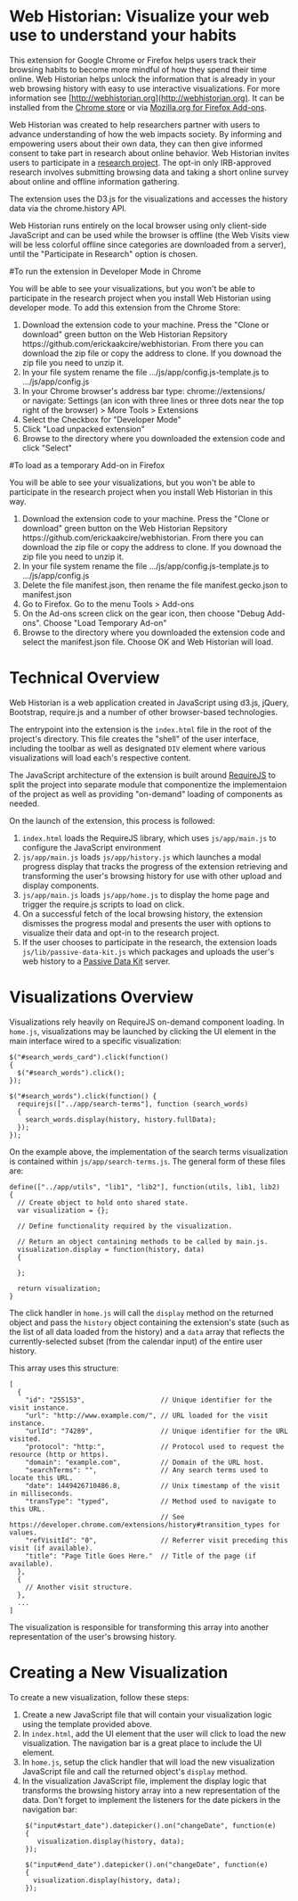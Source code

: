 # Web Historian: Visualize your web use to understand your habits
This extension for Google Chrome or Firefox helps users track their browsing habits to become more mindful of how they spend their time online. Web Historian helps unlock the information that is already in your web browsing history with easy to use interactive visualizations. For more information see [http://webhistorian.org](http://webhistorian.org). It can be installed from the [Chrome store]( https://chrome.google.com/webstore/detail/web-historian-web-history/chpcblajbmmlbhecpnnadmjmlbhkloji) or via [Mozilla.org for Firefox Add-ons](https://addons.mozilla.org/en-US/firefox/addon/web-historian/).

Web Historian was created to help researchers partner with users to advance understanding of how the web impacts society. By informing and empowering users about their own data, they can then give informed consent to take part in research about online behavior. Web Historian invites users to participate in a [research project](http://www.webhistorian.org/participate/). The opt-in only IRB-approved research involves submitting browsing data and taking a short online survey about online and offline information gathering. 

The extension uses the D3.js for the visualizations and accesses the history data via the chrome.history API.

Web Historian runs entirely on the local browser using only client-side JavaScript and can be used while the browser is offline (the Web Visits view will be less colorful offline since categories are downloaded from a server), until the "Participate in Research" option is chosen.

#To run the extension in Developer Mode in Chrome

You will be able to see  your visualizations, but you won't be able to participate in the research project when you install Web Historian using developer mode. To add this extension from the Chrome Store: 
<ol>
<li> Download the extension code to your machine. Press the "Clone or download" green button on the Web Historian Repsitory https://github.com/erickaakcire/webhistorian. From there you can download the zip file or copy the address to clone. If you downoad the zip file you need to unzip it.
<li> In your file system rename the file .../js/app/config.js-template.js to .../js/app/config.js

<li> In your Chrome browser's address bar type: chrome://extensions/ <br/> or navigate: Settings (an icon with three lines or three dots near the top right of the browser) > More Tools > Extensions

<li> Select the Checkbox for "Developer Mode"

<li> Click "Load unpacked extension"

<li> Browse to the directory where you downloaded the extension code and click "Select"
</ol>


#To load as a temporary Add-on in Firefox

You will be able to see  your visualizations, but you won't be able to participate in the research project when you install Web Historian in this way.
<ol>
<li> Download the extension code to your machine. Press the "Clone or download" green button on the Web Historian Repsitory https://github.com/erickaakcire/webhistorian. From there you can download the zip file or copy the address to clone. If you downoad the zip file you need to unzip it.
<li> In your file system rename the file .../js/app/config.js-template.js to .../js/app/config.js
<li> Delete the file manifest.json, then rename the file manifest.gecko.json to manifest.json
<li> Go to Firefox. Go to the menu Tools > Add-ons
<li> On the Ad-ons screen click on the gear icon, then choose "Debug Add-ons". Choose "Load Temporary Ad-on"
<li> Browse to the directory where you downloaded the extension code and select the manifest.json file. Choose OK and Web Historian will load.
</ol>

# Technical Overview

Web Historian is a web application created in JavaScript using d3.js, jQuery, Bootstrap, require.js and a number of other browser-based technologies.

The entrypoint into the extension is the `index.html` file in the root of the project's directory. This file creates the "shell" of the user interface, including the toolbar as well as designated `DIV` element where various visualizations will load each's respective content.

The JavaScript architecture of the extension is built around [RequireJS](http://requirejs.org/) to split the project into separate module that componentize the implementaion of the project as well as providing "on-demand" loading of components as needed.

On the launch of the extension, this process is followed:

1. `index.html` loads the RequireJS library, which uses `js/app/main.js` to configure the JavaScript environment
2. `js/app/main.js` loads `js/app/history.js` which launches a modal progress display that tracks the progress of the extension retrieving and transforming the user's browsing history for use with other upload and display components.
3. `js/app/main.js` loads `js/app/home.js` to display the home page and trigger the require.js scripts to load on click.
4. On a successful fetch of the local browsing history, the extension dismisses the progress modal and presents the user with options to visualize their data and opt-in to the research project.
5. If the user chooses to participate in the research, the extension loads `js/lib/passive-data-kit.js` which packages and uploads the user's web history to a [Passive Data Kit](https://github.com/audaciouscode/PassiveDataKit-Django) server.

# Visualizations Overview

Visualizations rely heavily on RequireJS on-demand component loading. In `home.js`, visualizations may be launched by clicking the UI element in the main interface wired to a specific visualization:

    $("#search_words_card").click(function()
    {
      $("#search_words").click();
    });

    $("#search_words").click(function() {
      requirejs(["../app/search-terms"], function (search_words) 
      {
        search_words.display(history, history.fullData);
      });
    });

On the example above, the implementation of the search terms visualization is contained within `js/app/search-terms.js`. The general form of these files are:

    define(["../app/utils", "lib1", "lib2"], function(utils, lib1, lib2) 
    {
      // Create object to hold onto shared state.
      var visualization = {};
      
      // Define functionality required by the visualization.
      
      // Return an object containing methods to be called by main.js.
      visualization.display = function(history, data)
      {
      
      };
      
      return visualization;
    }

The click handler in `home.js` will call the `display` method on the returned object and pass the `history` object containing the extension's state (such as the list of all data loaded from the history) and a `data` array that reflects the currently-selected subset (from the calendar input) of the entire user history.

This array uses this structure:

    [
      {
        "id": "255153",                   // Unique identifier for the visit instance.
        "url": "http://www.example.com/", // URL loaded for the visit instance.   
        "urlId": "74289",                 // Unique identifier for the URL visited.
        "protocol": "http:",              // Protocol used to request the resource (http or https).
        "domain": "example.com",          // Domain of the URL host.
        "searchTerms": "",                // Any search terms used to locate this URL.
        "date": 1449426710486.8,          // Unix timestamp of the visit in milliseconds.
        "transType": "typed",             // Method used to navigate to this URL. 
                                          // See https://developer.chrome.com/extensions/history#transition_types for values.
        "refVisitId": "0",                // Referrer visit preceding this visit (if available).
        "title": "Page Title Goes Here."  // Title of the page (if available).
      },
      {
        // Another visit structure.
      },
      ...
    ]

The visualization is responsible for transforming this array into another representation of the user's browsing history.

# Creating a New Visualization

To create a new visualization, follow these steps:

1. Create a new JavaScript file that will contain your visualization logic using the template provided above.
2. In `index.html`, add the UI element that the user will click to load the new visualization. The navigation bar is a great place to include the UI element.
3. In `home.js`, setup the click handler that will load the new visualization JavaScript file and call the returned object's `display` method.
4. In the visualization JavaScript file, implement the display logic that transforms the browsing history array into a new representation of the data. Don't forget to implement the listeners for the date pickers in the navigation bar:

````    
    $("input#start_date").datepicker().on("changeDate", function(e)
    {
       visualization.display(history, data);
    });
    
    $("input#end_date").datepicker().on("changeDate", function(e)
    {
      visualization.display(history, data);
    });
````
